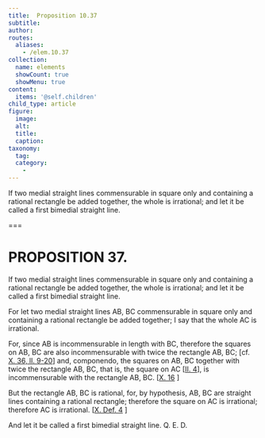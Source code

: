 ```yaml
---
title:  Proposition 10.37
subtitle: 
author:
routes:
  aliases:
    - /elem.10.37
collection:
  name: elements
  showCount: true
  showMenu: true
content:
  items: '@self.children'
child_type: article
figure:
  image:
  alt:
  title:
  caption:
taxonomy:
  tag:
  category:
    - 
---
```


<p><hi rend="ital">If two medial straight lines commensurable in square only and containing a rational rectangle be added together, the whole is irrational; and let it be called</hi>
       <hi rend="bold">a first bimedial</hi>
       <hi rend="ital">straight line</hi>. </p>

===

<h1>PROPOSITION 37.</h1>
<p><span class="ital">If two medial straight lines commensurable in square only and containing a rational rectangle be added together, the whole is irrational; and let it be called</span>
       <span class="bold">a first bimedial</span>
       <span class="ital">straight line</span>. </p>

<p>For let two medial straight lines <span class="ital">AB</span>, <span class="ital">BC</span> commensurable in square only and containing a rational rectangle be added together;  I say that the whole <span class="ital">AC</span> is irrational. </p>

<p>For, since <span class="ital">AB</span> is incommensurable in length with <span class="ital">BC</span>, therefore the squares on <span class="ital">AB</span>, <span class="ital">BC</span> are also incommensurable with twice the rectangle <span class="ital">AB</span>, <span class="ital">BC</span>; [cf. <a href="/elem.10.36">X. 36, ll. 9-20</a>]<pb n="85"/>
and, <foreign lang="la">componendo</foreign>, the squares on <span class="ital">AB</span>, <span class="ital">BC</span> together with twice the rectangle <span class="ital">AB</span>, <span class="ital">BC</span>, that is, the square on <span class="ital">AC</span> [<a href="/elem.2.4">II. 4</a>], is incommensurable with the rectangle <span class="ital">AB</span>, <span class="ital">BC</span>. [<a href="/elem.10.16">X. 16</a>
] </p>

<p>But the rectangle <span class="ital">AB</span>, <span class="ital">BC</span> is rational, for, by hypothesis, <span class="ital">AB</span>, <span class="ital">BC</span> are straight lines containing a rational rectangle; therefore the square on <span class="ital">AC</span> is irrational; therefore <span class="ital">AC</span> is irrational. [<a href="/elem.10.def.4">X. Def. 4</a>
] </p>

<p>And let it be called a <span class="bold">first bimedial</span> straight line. Q. E. D.</p>
